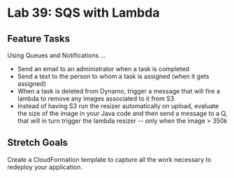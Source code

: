 # Lab 39: SQS with Lambda

## Feature Tasks
Using Queues and Notifications ...

- Send an email to an administrator when a task is completed
- Send a text to the person to whom a task is assigned (when it gets assigned)
- When a task is deleted from Dynamo, trigger a message that will fire a lambda to remove any images associated to it from S3
- Instead of having S3 run the resizer automatically on upload, evaluate the size of the image in your Java code and then send a message to a Q, that will in turn trigger the lambda resizer -- only when the image > 350k

## Stretch Goals
Create a CloudFormation template to capture all the work necessary to redeploy your application.